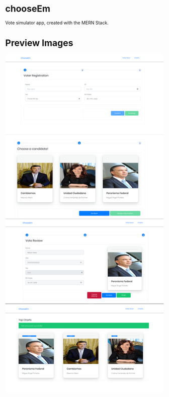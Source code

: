 # chooseEm
Vote simulator app, created with the MERN Stack.

# Preview Images

<img src="https://github.com/JhonasV/chooseEm/blob/master/images/page_1.PNG?raw=true"/>

<img src="https://github.com/JhonasV/chooseEm/blob/master/images/page_2.PNG?raw=true"/>

<img src="https://github.com/JhonasV/chooseEm/blob/master/images/page_3.PNG?raw=true"/>

<img src="https://github.com/JhonasV/chooseEm/blob/master/images/page_4.PNG?raw=true"/>
